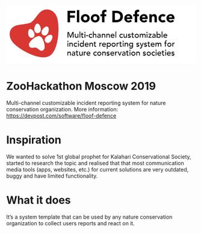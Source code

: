 ![Image of Floof Defence](https://raw.githubusercontent.com/jkotova/fluffy/master/assets/images/repofloof.png)

# ZooHackathon Moscow 2019
Multi-channel customizable incident reporting system for nature conservation organization.
More information: https://devpost.com/software/floof-defence

# Inspiration
We wanted to solve 1st global prophet for Kalahari Conservational Society, started to research the topic and realised that that most communication media tools (apps, websites, etc.) for current solutions are very outdated, buggy and have limited functionality.

# What it does
It’s a system template that can be used by any nature conservation organization to collect users reports and react on it.

